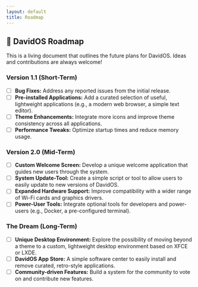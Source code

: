 ```yaml
---
layout: default
title: Roadmap
---
```


## 🚀 DavidOS Roadmap

This is a living document that outlines the future plans for DavidOS. Ideas and contributions are always welcome!

### Version 1.1 (Short-Term)
* [ ] **Bug Fixes:** Address any reported issues from the initial release.
* [ ] **Pre-installed Applications:** Add a curated selection of useful, lightweight applications (e.g., a modern web browser, a simple text editor).
* [ ] **Theme Enhancements:** Integrate more icons and improve theme consistency across all applications.
* [ ] **Performance Tweaks:** Optimize startup times and reduce memory usage.

### Version 2.0 (Mid-Term)
* [ ] **Custom Welcome Screen:** Develop a unique welcome application that guides new users through the system.
* [ ] **System Update-Tool:** Create a simple script or tool to allow users to easily update to new versions of DavidOS.
* [ ] **Expanded Hardware Support:** Improve compatibility with a wider range of Wi-Fi cards and graphics drivers.
* [ ] **Power-User Tools:** Integrate optional tools for developers and power-users (e.g., Docker, a pre-configured terminal).

### The Dream (Long-Term)
* [ ] **Unique Desktop Environment:** Explore the possibility of moving beyond a theme to a custom, lightweight desktop environment based on XFCE or LXDE.
* [ ] **DavidOS App Store:** A simple software center to easily install and remove curated, retro-style applications.
* [ ] **Community-driven Features:** Build a system for the community to vote on and contribute new features.
